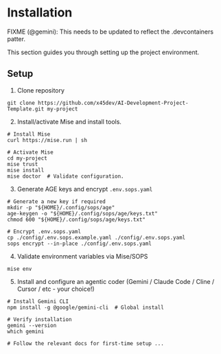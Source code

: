 # Installation
FIXME (@gemini): This needs to be updated to reflect the .devcontainers patter.

This section guides you through setting up the project environment.

## Setup

1. Clone repository
```
git clone https://github.com/x45dev/AI-Development-Project-Template.git my-project
```

2. Install/activate Mise and install tools.
```
# Install Mise
curl https://mise.run | sh

# Activate Mise
cd my-project
mise trust
mise install
mise doctor  # Validate configuration.
```

3. Generate AGE keys and encrypt `.env.sops.yaml`
```
# Generate a new key if required
mkdir -p "${HOME}/.config/sops/age"
age-keygen -o "${HOME}/.config/sops/age/keys.txt"
chmod 600 "${HOME}/.config/sops/age/keys.txt"

# Encrypt .env.sops.yaml
cp ./config/.env.sops.example.yaml ./config/.env.sops.yaml
sops encrypt --in-place ./config/.env.sops.yaml
```

4. Validate environment variables via Mise/SOPS
```
mise env
```

5. Install and configure an agentic coder (Gemini / Claude Code / Cline / Cursor / etc - your choice!)
```
# Install Gemini CLI
npm install -g @google/gemini-cli  # Global install

# Verify installation
gemini --version
which gemini

# Follow the relevant docs for first-time setup ...
```

